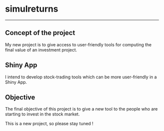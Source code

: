 # simulreturns
---

## Concept of the project
My new project is to give access to user-friendly tools for computing the final 
value of an investment project.

## Shiny App
I intend to develop stock-trading tools which can be more user-friendly in a Shiny App. 

## Objective
The final objective of this project is to give a new tool to the people 
who are starting to invest in the stock market.

This is a new project, so please stay tuned ! 

